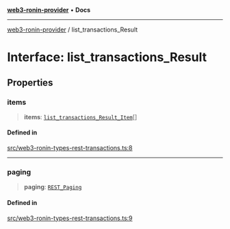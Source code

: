 [**web3-ronin-provider**](../README.md) • **Docs**

***

[web3-ronin-provider](../globals.md) / list\_transactions\_Result

# Interface: list\_transactions\_Result

## Properties

### items

> **items**: [`list_transactions_Result_Item`](list_transactions_Result_Item.md)[]

#### Defined in

[src/web3-ronin-types-rest-transactions.ts:8](https://github.com/chuacw/web3-ronin-provider/blob/3fc214e27766815592deb24c85c0a23477593bed/src/web3-ronin-types-rest-transactions.ts#L8)

***

### paging

> **paging**: [`REST_Paging`](REST_Paging.md)

#### Defined in

[src/web3-ronin-types-rest-transactions.ts:9](https://github.com/chuacw/web3-ronin-provider/blob/3fc214e27766815592deb24c85c0a23477593bed/src/web3-ronin-types-rest-transactions.ts#L9)
